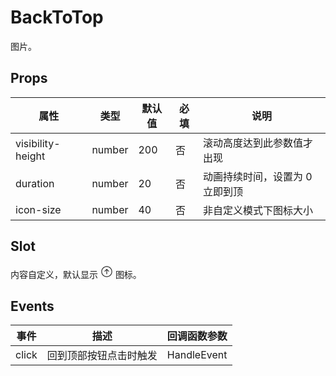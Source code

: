 # BackToTop

图片。

## Props

| 属性              | 类型   | 默认值 | 必填 | 说明                            |
| ----------------- | ------ | ------ | ---- | ------------------------------- |
| visibility-height | number | 200    | 否   | 滚动高度达到此参数值才出现      |
| duration          | number | 20     | 否   | 动画持续时间，设置为 0 立即到顶 |
| icon-size         | number | 40     | 否   | 非自定义模式下图标大小          |

## Slot

内容自定义，默认显示 <svg class="icon" width="20px" height="20.00px" viewBox="0 0 1024 1024" version="1.1" xmlns="http://www.w3.org/2000/svg"><path fill="#353535" d="M512 960c-247.039484 0-448-200.960516-448-448S264.960516 64 512 64 960 264.960516 960 512 759.039484 960 512 960zM512 128c-211.744443 0-384 172.255557-384 384s172.255557 384 384 384 384-172.255557 384-384S723.744443 128 512 128zM694.463217 458.367639l-158.495686-160.25545c-9.34412-9.471415-23.167639-11.840129-34.784142-7.135385-0.736245 0.287273-1.312512 0.992555-2.016073 1.343475-2.975944 1.47249-5.951888 3.072275-8.447897 5.5356-0.032684 0.032684-0.032684 0.063647-0.063647 0.096331-0.032684 0.032684-0.063647 0.032684-0.096331 0.063647l-159.359226 158.911974c-12.512727 12.480043-12.54369 32.735385-0.063647 45.248112 6.239161 6.271845 14.463432 9.407768 22.65674 9.407768 8.160624 0 16.352211-3.103239 22.591372-9.34412l103.616181-103.296224 0 305.056632c0 17.695686 14.336138 31.99914 32.00086 31.99914s32.00086-14.303454 32.00086-31.99914L544.00258 397.247252l104.959656 106.112189c6.239161 6.335493 14.496116 9.504099 22.751351 9.504099 8.12794 0 16.25588-3.072275 22.496761-9.247789C706.783282 491.199355 706.912297 470.944013 694.463217 458.367639z" /></svg> 图标。

## Events

| 事件  | 描述                   | 回调函数参数 |
| ----- | ---------------------- | ------------ |
| click | 回到顶部按钮点击时触发 | HandleEvent  |

